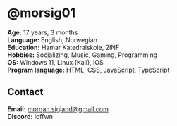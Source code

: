 # @morsig01  
**Age:** 17 years, 3 months  
**Language:** English, Norwegian  
**Education:** Hamar Katedralskole, 2INF  
**Hobbies:** Socializing, Music, Gaming, Programming  
**OS:** Windows 11, Linux (Kali), iOS  
**Program language:** HTML, CSS, JavaScript, TypeScript  

Contact  
------
**Email:** morgan.sigland@gmail.com  
**Discord:** loffwn  

